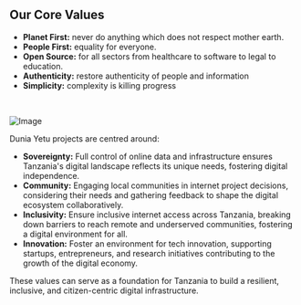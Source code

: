 ## Our Core Values

* **Planet First:** never do anything which does not respect mother earth.
* **People First:** equality for everyone.
* **Open Source:** for all sectors from healthcare to software to legal to education.
* **Authenticity:** restore authenticity of people and information
* **Simplicity:** complexity is killing progress

<br>

![Image](img/values.jpeg#medium#mx-auto)

Dunia Yetu projects are centred around: 
- **Sovereignty:** Full control of online data and infrastructure ensures Tanzania's digital landscape reflects its unique needs, fostering digital independence.
- **Community:** Engaging local communities in internet project decisions, considering their needs and gathering feedback to shape the digital ecosystem collaboratively.
- **Inclusivity:** Ensure inclusive internet access across Tanzania, breaking down barriers to reach remote and underserved communities, fostering a digital environment for all.
- **Innovation:** Foster an environment for tech innovation, supporting startups, entrepreneurs, and research initiatives contributing to the growth of the digital economy.

These values can serve as a foundation for Tanzania to build a resilient, inclusive, and citizen-centric digital infrastructure.
